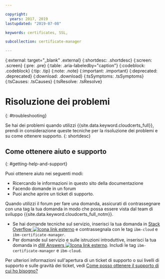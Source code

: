 ```yaml
---

copyright:
  years: 2017, 2019
lastupdated: "2019-07-08"

keywords: certificates, SSL, 

subcollection: certificate-manager

---
```


{:external: target="_blank" .external}
{:shortdesc: .shortdesc}
{:screen: .screen}
{:pre: .pre}
{:table: .aria-labeledby="caption"}
{:codeblock: .codeblock}
{:tip: .tip}
{:note: .note}
{:important: .important}
{:deprecated: .deprecated}
{:download: .download}
{:tsSymptoms: .tsSymptoms}
{:tsCauses: .tsCauses}
{:tsResolve: .tsResolve}

# Risoluzione dei problemi
{: #troubleshooting}

Se hai dei problemi quando utilizzi {{site.data.keyword.cloudcerts_full}}, prendi in considerazione queste tecniche per la risoluzione dei problemi e su come ottenere supporto.
{: shortdesc}

## Come ottenere aiuto e supporto
{: #getting-help-and-support}



Puoi ottenere aiuto nei seguenti modi:

- Ricercando le informazioni in questo sito della documentazione
- Facendo domande in un forum
- Puoi anche aprire un ticket di supporto.

Quando utilizzi il forum per fare una domanda, assicurati di contrassegnare con una tag la tua domanda in modo che possa essere vista dal team di sviluppo {{site.data.keyword.cloudcerts_full_notm}}.

- Se hai domande tecniche sul servizio, inserisci la tua domanda in [Stack Overflow ![Icona link esterno](../../icons/launch-glyph.svg "Icona link esterno")](https://stackoverflow.com/search?q=ibm-certificate-manager+ibm-cloud) e contrassegnala con le tag `ibm-cloud` e `ibm-certificate-manager`.  
- Per domande sul servizio e sulle istruzioni introduttive, inserisci la tua domanda in [dW Answers ![Icona link esterno](../../icons/launch-glyph.svg "Icona link esterno")](https://developer.ibm.com/answers). Includi le tag `ibm-certificate-manager` e `ibm-cloud`.

Per ulteriori informazioni sull'apertura di un ticket di supporto o sui livelli di supporto e sulle gravità dei ticket, vedi [Come posso ottenere il supporto di cui ho bisogno?](/docs/get-support?topic=get-support-getting-customer-support#getting-customer-support)
